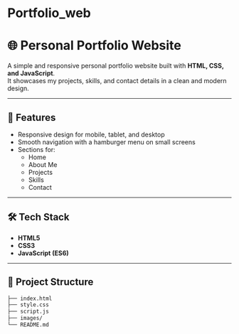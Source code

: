 # Portfolio_web

# 🌐 Personal Portfolio Website

A simple and responsive personal portfolio website built with **HTML, CSS, and JavaScript**.  
It showcases my projects, skills, and contact details in a clean and modern design.

---

## 🚀 Features
- Responsive design for mobile, tablet, and desktop
- Smooth navigation with a hamburger menu on small screens
- Sections for:
  - Home
  - About Me
  - Projects
  - Skills
  - Contact

---

## 🛠️ Tech Stack
- **HTML5**
- **CSS3**
- **JavaScript (ES6)**

---



## 📂 Project Structure
```bash
├── index.html
├── style.css
├── script.js
├── images/
└── README.md
